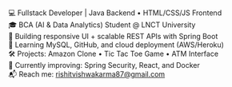 💻 Fullstack Developer | Java Backend • HTML/CSS/JS Frontend  
🎓 BCA (AI & Data Analytics) Student @ LNCT University  
🚀 Building responsive UI + scalable REST APIs with Spring Boot  
🔧 Learning MySQL, GitHub, and cloud deployment (AWS/Heroku)  
🛠️ Projects: Amazon Clone • Tic Tac Toe Game • ATM Interface  
🌱 Currently improving: Spring Security, React, and Docker  
📬 Reach me: rishitvishwakarma87@gmail.com
